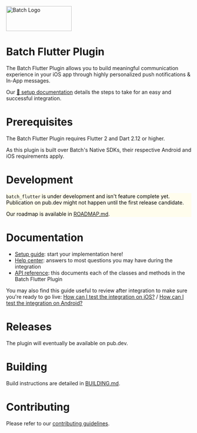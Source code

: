 <img src="https://static.batch.com/documentation/Readmes/logo_batch_full_178@2x.png" srcset="https://static.batch.com/documentation/Readmes/logo_batch_full_178.png 1x" width="178" height="68" alt="Batch Logo" />

# Batch Flutter Plugin

The Batch Flutter Plugin allows you to build meaningful communication experience in your iOS app through highly personalized push notifications & In-App messages.

Our [📕 setup documentation](https://doc.batch.com/flutter/prerequisites) details the steps to take for an easy and successful integration.

# Prerequisites
The Batch Flutter Plugin requires Flutter 2 and Dart 2.12 or higher.

As this plugin is built over Batch's Native SDKs, their respective Android and iOS requirements apply.

# Development

<div style="background-color: rgb(255, 253, 237); color: black;">

`batch_flutter` is under development and isn't feature complete yet. 
Publication on pub.dev might not happen until the first release candidate.

Our roadmap is available in [ROADMAP.md](ROADMAP.md).

</div>

# Documentation
- [Setup guide](https://flutter-doc-preview.batchers.vercel.app/flutter/prerequisites): start your implementation here!
- [Help center](https://help.batch.com/en/): answers to most questions you may have during the integration
- [API reference](https://flutter-doc-preview.batchers.vercel.app/flutter-dart-api-reference/index.html): this documents each of the classes and methods in the Batch Flutter Plugin

You may also find this guide useful to review after integration to make sure you're ready to go live: [How can I test the integration on iOS?](https://help.batch.com/en/articles/2669866-how-can-i-test-the-integration-on-ios) / [How can I test the integration on Android?](https://help.batch.com/en/articles/2672749-how-can-i-test-the-integration-on-android)

# Releases
The plugin will eventually be available on pub.dev.
 
# Building

Build instructions are detailed in [BUILDING.md](https://github.com/BatchLabs/Batch-Flutter-Plugin/blob/master/BUILDING.md).

# Contributing
Please refer to our [contributing guidelines](https://github.com/BatchLabs/Batch-Flutter-Plugin/blob/master/CONTRIBUTING.md).
